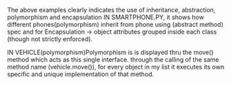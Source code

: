 The above examples clearly indicates the use of inheritance, abstraction, polymorphism and encapsulation
IN SMARTPHONE.PY, it shows how different phones(polymorphism) inherit from phone using (abstract method) spec and for
Encapsulation → object attributes grouped inside each class (though not strictly enforced).

IN VEHICLE(polymorphism)Polymorphism is is displayed thru the move() method which acts as this single interface.
through the calling of the same method name (vehicle.move()), for every object in my list it executes its own specific
and unique implementation of that method.
